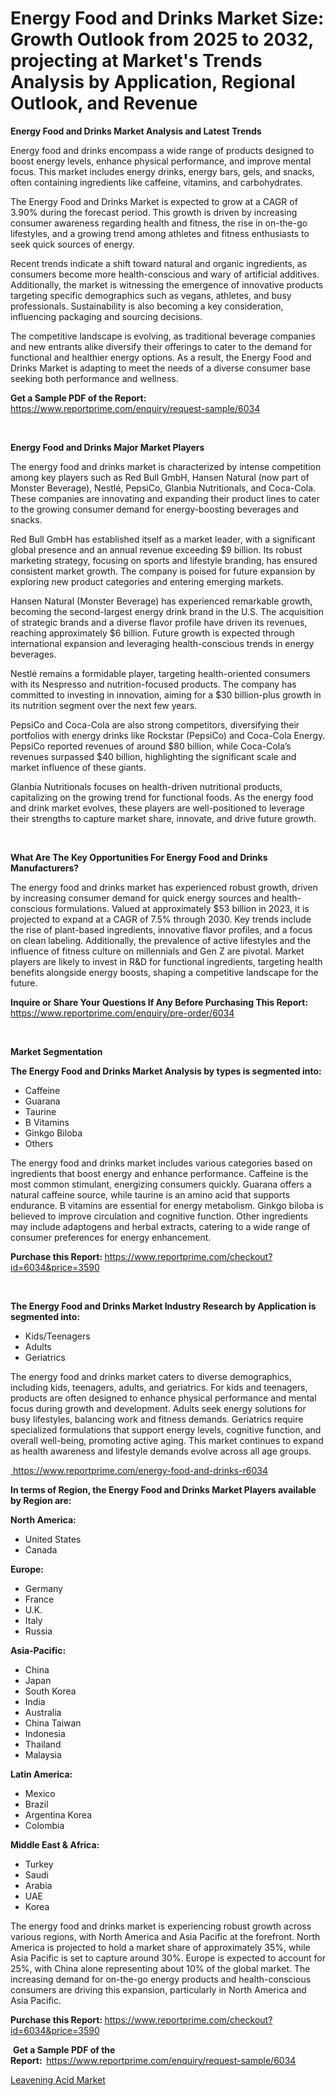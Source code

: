 <p><h1>Energy Food and Drinks Market Size: Growth Outlook from 2025 to 2032, projecting at Market's Trends Analysis by Application, Regional Outlook, and Revenue</h1></p><p><strong>Energy Food and Drinks Market Analysis and Latest Trends</strong></p>
<p><p>Energy food and drinks encompass a wide range of products designed to boost energy levels, enhance physical performance, and improve mental focus. This market includes energy drinks, energy bars, gels, and snacks, often containing ingredients like caffeine, vitamins, and carbohydrates. </p><p>The Energy Food and Drinks Market is expected to grow at a CAGR of 3.90% during the forecast period. This growth is driven by increasing consumer awareness regarding health and fitness, the rise in on-the-go lifestyles, and a growing trend among athletes and fitness enthusiasts to seek quick sources of energy. </p><p>Recent trends indicate a shift toward natural and organic ingredients, as consumers become more health-conscious and wary of artificial additives. Additionally, the market is witnessing the emergence of innovative products targeting specific demographics such as vegans, athletes, and busy professionals. Sustainability is also becoming a key consideration, influencing packaging and sourcing decisions. </p><p>The competitive landscape is evolving, as traditional beverage companies and new entrants alike diversify their offerings to cater to the demand for functional and healthier energy options. As a result, the Energy Food and Drinks Market is adapting to meet the needs of a diverse consumer base seeking both performance and wellness.</p></p>
<p><strong>Get a Sample PDF of the Report:&nbsp;</strong> <a href="https://www.reportprime.com/enquiry/request-sample/6034?utm_campaign=3566&utm_medium=2&utm_source=Github&utm_content=ia&utm_term=19032025&utm_id=energy-food-and-drinks">https://www.reportprime.com/enquiry/request-sample/6034</a></p>
<p>&nbsp;</p>
<p><strong>Energy Food and Drinks Major Market Players</strong></p>
<p><p>The energy food and drinks market is characterized by intense competition among key players such as Red Bull GmbH, Hansen Natural (now part of Monster Beverage), Nestlé, PepsiCo, Glanbia Nutritionals, and Coca-Cola. These companies are innovating and expanding their product lines to cater to the growing consumer demand for energy-boosting beverages and snacks.</p><p>Red Bull GmbH has established itself as a market leader, with a significant global presence and an annual revenue exceeding $9 billion. Its robust marketing strategy, focusing on sports and lifestyle branding, has ensured consistent market growth. The company is poised for future expansion by exploring new product categories and entering emerging markets.</p><p>Hansen Natural (Monster Beverage) has experienced remarkable growth, becoming the second-largest energy drink brand in the U.S. The acquisition of strategic brands and a diverse flavor profile have driven its revenues, reaching approximately $6 billion. Future growth is expected through international expansion and leveraging health-conscious trends in energy beverages.</p><p>Nestlé remains a formidable player, targeting health-oriented consumers with its Nespresso and nutrition-focused products. The company has committed to investing in innovation, aiming for a $30 billion-plus growth in its nutrition segment over the next few years.</p><p>PepsiCo and Coca-Cola are also strong competitors, diversifying their portfolios with energy drinks like Rockstar (PepsiCo) and Coca-Cola Energy. PepsiCo reported revenues of around $80 billion, while Coca-Cola’s revenues surpassed $40 billion, highlighting the significant scale and market influence of these giants.</p><p>Glanbia Nutritionals focuses on health-driven nutritional products, capitalizing on the growing trend for functional foods. As the energy food and drink market evolves, these players are well-positioned to leverage their strengths to capture market share, innovate, and drive future growth.</p></p>
<p>&nbsp;</p>
<p><strong>What Are The Key Opportunities For Energy Food and Drinks Manufacturers?</strong></p>
<p><p>The energy food and drinks market has experienced robust growth, driven by increasing consumer demand for quick energy sources and health-conscious formulations. Valued at approximately $53 billion in 2023, it is projected to expand at a CAGR of 7.5% through 2030. Key trends include the rise of plant-based ingredients, innovative flavor profiles, and a focus on clean labeling. Additionally, the prevalence of active lifestyles and the influence of fitness culture on millennials and Gen Z are pivotal. Market players are likely to invest in R&D for functional ingredients, targeting health benefits alongside energy boosts, shaping a competitive landscape for the future.</p></p>
<p><strong>Inquire or Share Your Questions If Any Before Purchasing This Report:</strong> <a href="https://www.reportprime.com/enquiry/pre-order/6034?utm_campaign=3566&utm_medium=2&utm_source=Github&utm_content=ia&utm_term=19032025&utm_id=energy-food-and-drinks">https://www.reportprime.com/enquiry/pre-order/6034</a></p>
<p>&nbsp;</p>
<p><strong>Market Segmentation</strong></p>
<p><strong>The Energy Food and Drinks Market Analysis by types is segmented into:</strong></p>
<p><ul><li>Caffeine</li><li>Guarana</li><li>Taurine</li><li>B Vitamins</li><li>Ginkgo Biloba</li><li>Others</li></ul></p>
<p><p>The energy food and drinks market includes various categories based on ingredients that boost energy and enhance performance. Caffeine is the most common stimulant, energizing consumers quickly. Guarana offers a natural caffeine source, while taurine is an amino acid that supports endurance. B vitamins are essential for energy metabolism. Ginkgo biloba is believed to improve circulation and cognitive function. Other ingredients may include adaptogens and herbal extracts, catering to a wide range of consumer preferences for energy enhancement.</p></p>
<p><strong>Purchase this Report:&nbsp;</strong><a href="https://www.reportprime.com/checkout?id=6034&price=3590&utm_campaign=3566&utm_medium=2&utm_source=Github&utm_content=ia&utm_term=19032025&utm_id=energy-food-and-drinks">https://www.reportprime.com/checkout?id=6034&price=3590</a></p>
<p>&nbsp;</p>
<p><strong>The Energy Food and Drinks Market Industry Research by Application is segmented into:</strong></p>
<p><ul><li>Kids/Teenagers</li><li>Adults</li><li>Geriatrics</li></ul></p>
<p><p>The energy food and drinks market caters to diverse demographics, including kids, teenagers, adults, and geriatrics. For kids and teenagers, products are often designed to enhance physical performance and mental focus during growth and development. Adults seek energy solutions for busy lifestyles, balancing work and fitness demands. Geriatrics require specialized formulations that support energy levels, cognitive function, and overall well-being, promoting active aging. This market continues to expand as health awareness and lifestyle demands evolve across all age groups.</p></p>
<p><a href="https://www.reportprime.com/energy-food-and-drinks-r6034?utm_campaign=3566&utm_medium=2&utm_source=Github&utm_content=ia&utm_term=19032025&utm_id=energy-food-and-drinks">&nbsp;https://www.reportprime.com/energy-food-and-drinks-r6034</a></p>
<p><strong>In terms of Region, the Energy Food and Drinks Market Players available by Region are:</strong></p>
<p>
    <p> <strong> North America: </strong>
        <ul>
            <li>United States</li>
            <li>Canada</li>
        </ul>
        </p> 
    <p> <strong> Europe: </strong>
        <ul>
            <li>Germany</li>
            <li>France</li>
            <li>U.K.</li>
            <li>Italy</li>
            <li>Russia</li>
        </ul>
        </p> 
    <p> <strong> Asia-Pacific: </strong>
        <ul>
            <li>China</li>
            <li>Japan</li>
            <li>South Korea</li>
            <li>India</li>
            <li>Australia</li>
            <li>China Taiwan</li>
            <li>Indonesia</li>
            <li>Thailand</li>
            <li>Malaysia</li>
        </ul>
        </p> 
    <p> <strong> Latin America: </strong>
        <ul>
            <li>Mexico</li>
            <li>Brazil</li>
            <li>Argentina Korea</li>
            <li>Colombia</li>
        </ul>
        </p> 
    <p> <strong> Middle East & Africa: </strong>
        <ul>
            <li>Turkey</li>
            <li>Saudi</li>
            <li>Arabia</li>
            <li>UAE</li>
            <li>Korea</li>
        </ul>
    </p>
    </p>
<p><p>The energy food and drinks market is experiencing robust growth across various regions, with North America and Asia Pacific at the forefront. North America is projected to hold a market share of approximately 35%, while Asia Pacific is set to capture around 30%. Europe is expected to account for 25%, with China alone representing about 10% of the global market. The increasing demand for on-the-go energy products and health-conscious consumers are driving this expansion, particularly in North America and Asia Pacific.</p></p>
<p><strong>Purchase this Report: </strong><a href="https://www.reportprime.com/checkout?id=6034&price=3590&utm_campaign=3566&utm_medium=2&utm_source=Github&utm_content=ia&utm_term=19032025&utm_id=energy-food-and-drinks">https://www.reportprime.com/checkout?id=6034&price=3590</a></p>
<p>&nbsp;<strong>Get a Sample PDF of the Report:&nbsp;&nbsp;</strong><a href="https://www.reportprime.com/enquiry/request-sample/6034?utm_campaign=3566&utm_medium=2&utm_source=Github&utm_content=ia&utm_term=19032025&utm_id=energy-food-and-drinks">https://www.reportprime.com/enquiry/request-sample/6034</a></p>
<p><strong></strong></p>
<p><p><a href="https://github.com/marteionun0/Market-Research-Report-List-1/blob/main/leavening-acid-market.md?utm_campaign=3566&utm_medium=2&utm_source=Github&utm_content=ia&utm_term=19032025&utm_id=energy-food-and-drinks">Leavening Acid Market</a></p></p>